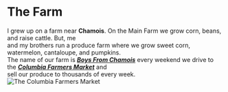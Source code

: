 # The Farm 
I grew up on a farm near **Chamois**. On the Main Farm we grow corn, beans, and raise cattle. But, me  
and my brothers run a produce farm where we grow sweet corn, watermelon, cantaloupe, and pumpkins.  
The name of our farm is [**_Boys From Chamois_**](https://www.boysfromchamois.com/) every weekend we drive to the [**_Columbia Farmers Market_**](https://columbiafarmersmarket.org/) and  
sell our produce to thousands of every week.
![The Columbia Farmers Market](https://bloximages.newyork1.vip.townnews.com/columbiamissourian.com/content/tncms/assets/v3/editorial/b/57/b57315b8-1baa-11ec-b05b-8bd0cfdc3506/5dc73a4f1557d.image.jpg)
